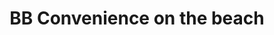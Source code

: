 ---
title: "BB Convenience on the beach"
url: /port-dover/bb-convenience-on-the-beach/
shop: convenience
---